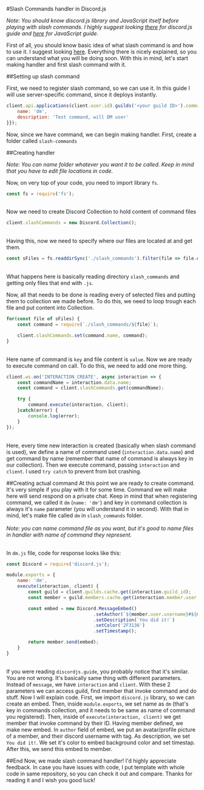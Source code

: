  #Slash Commands handler in Discord.js

*Note: You should know discord.js library and JavaScript itself before playing with slash commands. I highly suggest looking [there](https:/discordjs.guide) for discord.js guide and [here](https://developer.mozilla.org/en-US/docs/Web/JavaScript) for JavaScript guide.*

First of all, you should know basic idea of what slash command is and how to use it. I suggest looking [here](https://gist.github.com/advaith1/287e69c3347ef5165c0dbde00aa305d2). Everything there is nicely explained, so you can understand what you will be doing soon.
With this in mind, let's start making handler and first slash command with it.

##Setting up slash command

First, we need to register slash command, so we can use it. In this guide I will use server-specific command, since it deploys instantly.

```javascript
client.api.applications(client.user.id).guilds('<your guild ID>').commands.post({data: {
    name: 'dm',
    description: 'Test command, will DM user'
}});
```
Now, since we have command, we can begin making handler. First, create a folder called `slash-commands`<br>

##Creating handler

*Note: You can name folder whatever you want it to be called. Keep in mind that you have to edit file locations in code.*

Now, on very top of your code, you need to import library `fs`.

```javascript
const fs = require('fs');
```
<br>Now we need to create Discord Collection to hold content of command files<br>
```javascript
client.slashCommands = new Discord.Collection();
```
<br>Having this, now we need to specify where our files are located at and get them.
```javascript
const sFiles = fs.readdirSync('./slash_commands').filter(file => file.endsWith('.js'));
```
<br>What happens here is basically reading directory `slash_commands` and getting only files that end with `.js`.

Now, all that needs to be done is reading every of selected files and putting them to collection we made before. To do this, we need to loop trough each file and put content into Collection.
```javascript
for(const file of sFiles) {
    const command = require(`./slash_commands/${file}`);

    client.slashCommands.set(command.name, command);
}
```
<br>Here name of command is `key` and file content is `value`. Now we are ready to execute command on call. To do this, we need to add one more thing.
```javascript
client.ws.on('INTERACTION_CREATE', async interaction => {
    const commandName = interaction.data.name;
    const command = client.slashCommands.get(commandName);

    try {
        command.execute(interaction, client);
    }catch(error) {
        console.log(error);
    }
});
```
<br>Here, every time new interaction is created (basically when slash command is used), we define a name of command used (`interaction.data.name`) and get command by name (remember that name of command is always key in our collection). Then we execute command, passing `interaction` and `client`. I used `try catch` to prevent from bot crashing.

##Creating actual command
At this point we are ready to create command. It's very simple if you play with it for some time. Command we will make here will send respond on a private chat.
Keep in mind that when registering command, we called it `dm` (`name: 'dm'`) and key in command collection is always it's `name` parameter (you will understand it in second). With that in mind, let's make file called `dm` in `slash_commands` folder.
<br><br>*Note: you can name command file as you want, but it's good to name files in handler with name of command they represent.*

<br>In `dm.js` file, code for response looks like this:
```javascript
const Discord = require('discord.js');

module.exports = {
    name: 'dm',
    execute(interaction, client) {
        const guild = client.guilds.cache.get(interaction.guild_id);
        const member = guild.members.cache.get(interaction.member.user.id);

        const embed = new Discord.MessageEmbed()
                                .setAuthor(`${member.user.username}#${member.user.discriminator}`, member.user.displayAvatarURL())
                                .setDescription(`You did it!`)
                                .setColor('2F3136')
                                .setTimestamp();

        return member.send(embed);
    }
}
```
<br>If you were reading `discordjs.guide`, you probably notice that it's similar. You are not wrong. It's basically same thing with different parameters. Instead of `message`, we have `interaction` and `client`. With these 2 parameters we can access guild, find member that invoke command and do stuff.
Now I will explain code. First, we import `discord.js` library, so we can create an embed.  Then, inside `module.exports`, we set name as `dm` (that's key in commands collection, and it needs to be same as name of command you registered). Then, inside of `execute(interaction, client)` we get member that invoke command by their ID.
Having member defined, we make new embed. In `author` field of embed, we put an avatar/profile picture of a member, and their discord username with tag. As description, we set `You did it!`. We set it's color to embed background color and set timestap. After this, we send this embed to member.

##End
Now, we made slash command handler! I'd highly appreciate feedback. In case you have issues with code, I put template with whole code in same repository, so you can check it out and compare. Thanks for reading it and I wish you good luck!
